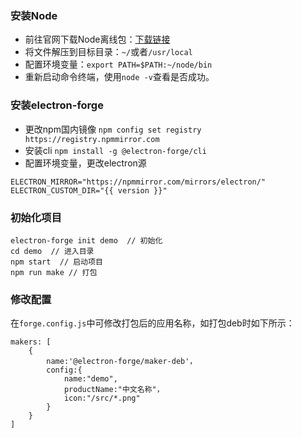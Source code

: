 ### 安装Node

* 前往官网下载Node离线包：[下载链接](https://nodejs.cn/download/)
* 将文件解压到目标目录：`~/`或者`/usr/local`
* 配置环境变量：`export PATH=$PATH:~/node/bin`
* 重新启动命令终端，使用`node -v`查看是否成功。

### 安装electron-forge

* 更改npm国内镜像
`npm config set registry https://registry.npmmirror.com`
* 安装cli
`npm install -g @electron-forge/cli`
* 配置环境变量，更改electron源
```
ELECTRON_MIRROR="https://npmmirror.com/mirrors/electron/"
ELECTRON_CUSTOM_DIR="{{ version }}"
```

### 初始化项目
```
electron-forge init demo  // 初始化
cd demo  // 进入目录
npm start  // 启动项目
npm run make // 打包
```

### 修改配置
在`forge.config.js`中可修改打包后的应用名称，如打包deb时如下所示：
```
makers: [
    {
        name:'@electron-forge/maker-deb'，
        config:{
            name:"demo",
            productName:"中文名称"，
            icon:"/src/*.png"
        }
    }
]
```
